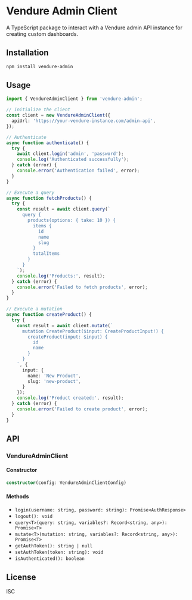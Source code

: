 # Vendure Admin Client

A TypeScript package to interact with a Vendure admin API instance for creating custom dashboards.

## Installation

```bash
npm install vendure-admin
```

## Usage

```typescript
import { VendureAdminClient } from 'vendure-admin';

// Initialize the client
const client = new VendureAdminClient({
  apiUrl: 'https://your-vendure-instance.com/admin-api',
});

// Authenticate
async function authenticate() {
  try {
    await client.login('admin', 'password');
    console.log('Authenticated successfully');
  } catch (error) {
    console.error('Authentication failed', error);
  }
}

// Execute a query
async function fetchProducts() {
  try {
    const result = await client.query(`
      query {
        products(options: { take: 10 }) {
          items {
            id
            name
            slug
          }
          totalItems
        }
      }
    `);
    console.log('Products:', result);
  } catch (error) {
    console.error('Failed to fetch products', error);
  }
}

// Execute a mutation
async function createProduct() {
  try {
    const result = await client.mutate(`
      mutation CreateProduct($input: CreateProductInput!) {
        createProduct(input: $input) {
          id
          name
        }
      }
    `, {
      input: {
        name: 'New Product',
        slug: 'new-product',
      }
    });
    console.log('Product created:', result);
  } catch (error) {
    console.error('Failed to create product', error);
  }
}
```

## API

### VendureAdminClient

#### Constructor

```typescript
constructor(config: VendureAdminClientConfig)
```

#### Methods

- `login(username: string, password: string): Promise<AuthResponse>`
- `logout(): void`
- `query<T>(query: string, variables?: Record<string, any>): Promise<T>`
- `mutate<T>(mutation: string, variables?: Record<string, any>): Promise<T>`
- `getAuthToken(): string | null`
- `setAuthToken(token: string): void`
- `isAuthenticated(): boolean`

## License

ISC
